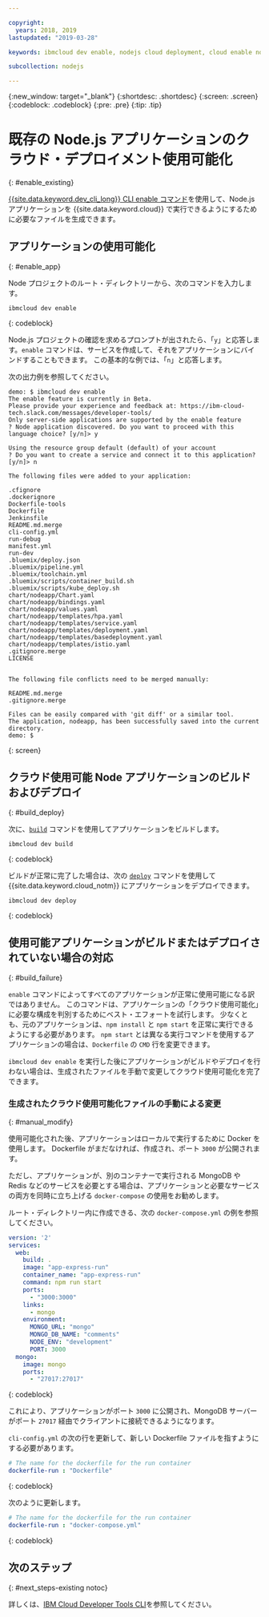```yaml
---

copyright:
  years: 2018, 2019
lastupdated: "2019-03-28"

keywords: ibmcloud dev enable, nodejs cloud deployment, cloud enable nodejs, deploy nodejs, build nodejs cloud, nodejs debug

subcollection: nodejs

---
```


{:new_window: target="_blank"}
{:shortdesc: .shortdesc}
{:screen: .screen}
{:codeblock: .codeblock}
{:pre: .pre}
{:tip: .tip}

# 既存の Node.js アプリケーションのクラウド・デプロイメント使用可能化
{: #enable_existing}

[{{site.data.keyword.dev_cli_long}} CLI enable コマンド](/docs/cli/idt?topic=cloud-cli-idt-cli#enable)を使用して、Node.js アプリケーションを {{site.data.keyword.cloud}} で実行できるようにするために必要なファイルを生成できます。

## アプリケーションの使用可能化
{: #enable_app}

Node プロジェクトのルート・ディレクトリーから、次のコマンドを入力します。
```
ibmcloud dev enable
```
{: codeblock}

Node.js プロジェクトの確認を求めるプロンプトが出されたら、「`y`」と応答します。`enable` コマンドは、サービスを作成して、それをアプリケーションにバインドすることもできます。 この基本的な例では、「`n`」と応答します。

次の出力例を参照してください。
```
demo: $ ibmcloud dev enable
The enable feature is currently in Beta.
Please provide your experience and feedback at: https://ibm-cloud-tech.slack.com/messages/developer-tools/
Only server-side applications are supported by the enable feature
? Node application discovered. Do you want to proceed with this language choice? [y/n]> y

Using the resource group default (default) of your account
? Do you want to create a service and connect it to this application? [y/n]> n
                                    
The following files were added to your application:

.cfignore
.dockerignore
Dockerfile-tools
Dockerfile
Jenkinsfile
README.md.merge
cli-config.yml
run-debug
manifest.yml
run-dev
.bluemix/deploy.json
.bluemix/pipeline.yml
.bluemix/toolchain.yml
.bluemix/scripts/container_build.sh
.bluemix/scripts/kube_deploy.sh
chart/nodeapp/Chart.yaml
chart/nodeapp/bindings.yaml
chart/nodeapp/values.yaml
chart/nodeapp/templates/hpa.yaml
chart/nodeapp/templates/service.yaml
chart/nodeapp/templates/deployment.yaml
chart/nodeapp/templates/basedeployment.yaml
chart/nodeapp/templates/istio.yaml
.gitignore.merge
LICENSE


The following file conflicts need to be merged manually:

README.md.merge
.gitignore.merge

Files can be easily compared with 'git diff' or a similar tool.
The application, nodeapp, has been successfully saved into the current directory.
demo: $
```
{: screen}

## クラウド使用可能 Node アプリケーションのビルドおよびデプロイ
{: #build_deploy}

次に、[`build`](/docs/cli/idt?topic=cloud-cli-idt-cli#build) コマンドを使用してアプリケーションをビルドします。
```
ibmcloud dev build
```
{: codeblock}

ビルドが正常に完了した場合は、次の [`deploy`](/docs/cli/idt?topic=cloud-cli-idt-cli#deploy) コマンドを使用して {{site.data.keyword.cloud_notm}} にアプリケーションをデプロイできます。
```
ibmcloud dev deploy
```
{: codeblock}

## 使用可能アプリケーションがビルドまたはデプロイされていない場合の対応
{: #build_failure}

`enable` コマンドによってすべてのアプリケーションが正常に使用可能になる訳ではありません。 このコマンドは、アプリケーションの「クラウド使用可能化」に必要な構成を判別するためにベスト・エフォートを試行します。 少なくとも、元のアプリケーションは、`npm install` と `npm start` を正常に実行できるようにする必要があります。 `npm start` とは異なる実行コマンドを使用するアプリケーションの場合は、`Dockerfile` の `CMD` 行を変更できます。

`ibmcloud dev enable` を実行した後にアプリケーションがビルドやデプロイを行わない場合は、生成されたファイルを手動で変更してクラウド使用可能化を完了できます。

### 生成されたクラウド使用可能化ファイルの手動による変更
{: #manual_modify}

使用可能化された後、アプリケーションはローカルで実行するために Docker を使用します。 Dockerfile がまだなければ、作成され、ポート `3000` が公開されます。

ただし、アプリケーションが、別のコンテナーで実行される MongoDB や Redis などのサービスを必要とする場合は、アプリケーションと必要なサービスの両方を同時に立ち上げる `docker-compose` の使用をお勧めします。

ルート・ディレクトリー内に作成できる、次の `docker-compose.yml` の例を参照してください。
```yaml
version: '2'
services:
  web:
    build: .
    image: "app-express-run"
    container_name: "app-express-run"
    command: npm run start
    ports:
      - "3000:3000"
    links:
      - mongo
    environment:
      MONGO_URL: "mongo"
      MONGO_DB_NAME: "comments"
      NODE_ENV: "development"
      PORT: 3000
  mongo:
    image: mongo
    ports:
      - "27017:27017" 
```
{: codeblock}

これにより、アプリケーションがポート `3000` に公開され、MongoDB サーバーがポート `27017` 経由でクライアントに接続できるようになります。

`cli-config.yml` の次の行を更新して、新しい Dockerfile ファイルを指すようにする必要があります。 
```yaml
# The name for the dockerfile for the run container
dockerfile-run : "Dockerfile"
```
{: codeblock}

次のように更新します。
```yaml
# The name for the dockerfile for the run container
dockerfile-run : "docker-compose.yml"
```
{: codeblock}

## 次のステップ
{: #next_steps-existing notoc}

詳しくは、[IBM Cloud Developer Tools CLI](/docs/cli/idt?topic=cloud-cli-idt-cli#idt-cli)を参照してください。
